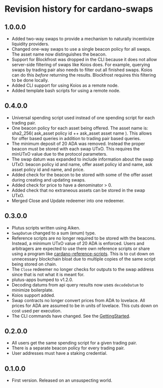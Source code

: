 # Revision history for cardano-swaps

## 1.0.0.0

- Added two-way swaps to provide a mechanism to naturally incentivize liquidity providers.
- Changed one-way swaps to use a single beacon policy for all swaps. The asset name now
distinguishes the beacon.
- Support for Blockfrost was dropped in the CLI because it does not allow server-side filtering of
swaps like Koios does. For example, querying swaps by trading pair also needs to filter out all
finished swaps. Koios can do this *before* returning the results. Blockfrost requires this filtering
to be done locally.
- Added CLI support for using Koios as a remote node.
- Added template bash scripts for using a remote node.

## 0.4.0.0

- Universal spending script used instead of one spending script for each trading pair.
- One beacon policy for each asset being offered. The asset name is: sha2_256( ask_asset policy id ++ ask_asset asset name ). This allows for offer based queries in addition to trading pair based queries.
- The minimum deposit of 20 ADA was removed. Instead the proper beacon must be stored with each swap UTxO. This requires the minUTxO value due to the protocol parameters.
- The swap datum was expanded to include information about the swap UTxO: beacon policy id and name, offer asset policy id and name, ask asset policy id and name, and price.
- Added check for the beacon to be stored with some of the offer asset during creating and updating swaps.
- Added check for price to have a denominator > 0.
- Added check that no extraneous assets can be stored in the swap UTxO.
- Merged Close and Update redeemer into one redeemer.

## 0.3.0.0

- Plutus scripts written using Aiken.
- `SwapDatum` changed to a sum (enum) type.
- Reference scripts are no longer required to be stored with the beacons. Instead, a minimum UTxO value of 20 ADA is enforced. Users and arbitragers are expected to use there own reference scripts or share using a program like [cardano-reference-scripts](https://github.com/fallen-icarus/cardano-reference-scripts). This is to cut down on unnecessary blockchain bloat due to multiple copies of the same script being stored on chain.
- The `Close` redeemer no longer checks for outputs to the swap address since that is not what it is meant for.
- plutus-apps bumped to v1.2.0.
- Decoding datums from api query results now uses `decodeDatum` to minimize boilerplate.
- Koios support added.
- Swap contracts no longer convert prices from ADA to lovelace. All prices for ADA are assumed to be in units of lovelace. This cuts down on cost used per execution.
- The CLI commands have changed. See the [GettingStarted](GettingStarted.md).

## 0.2.0.0

- All users get the same spending script for a given trading pair.
- There is a separate beacon policy for every trading pair.
- User addresses must have a staking credential.

## 0.1.0.0

* First version. Released on an unsuspecting world.
